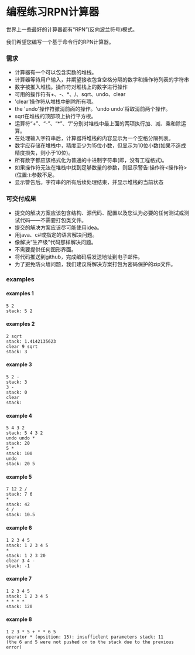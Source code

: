 # 编程练习RPN计算器

世界上一些最好的计算器都有“RPN”(反向波兰符号)模式。

我们希望您编写一个基于命令行的RPN计算器。

### 需求
- 计算器有一个可以包含实数的堆栈。
- 计算器等待用户输入，并期望接收包含空格分隔的数字和操作符列表的字符串
- 数字被推入堆栈。操作符对堆栈上的数字进行操作
- 可用的操作符有+、-、*、/、sqrt、undo、clear
- 'clear'操作符从堆栈中删除所有项。
- the 'undo'操作符撤消前面的操作。'undo undo'将取消前两个操作。
- sqrt在堆栈的顶部项上执行平方根。
- 运算符“+”、“-”、“*”、“/”分别对堆栈中最上面的两项执行加、减、乘和除运算。
- 在处理输入字符串后，计算器将堆栈的内容显示为一个空格分隔列表。
- 数字应存储在堆栈中，精度至少为15位小数，但显示为10位小数(如果不造成精度损失，则小于10位)。
- 所有数字都应该格式化为普通的十进制字符串(即，没有工程格式)。
- 如果操作符无法在堆栈中找到足够数量的参数，则显示警告:操作符<操作符>(位置:<pos>):参数不足。
- 显示警告后。字符串的所有后续处理结束，并显示堆栈的当前状态

### 可交付成果
- 提交的解决方案应该包含结构、源代码、配置以及您认为必要的任何测试或测试代码——不需要打包类文件。
- 提交的解决方案应该尽可能使用idea。
- 用java、c#或指定的语言解决问题。
- 像解决“生产级”代码那样解决问题。
- 不需要提供任何图形界面。
- 将代码推送到github，完成编码后发送地址到电子邮件。
- 为了避免防火墙问题，我们建议将解决方案打包为密码保护的zip文件。



### examples

#### examples 1
    5 2
    stack: 5 2

#### examples 2
    2 sqrt
    stack: 1.4142135623
    clear 9 sqrt
    stack: 3

#### example 3
    5 2 -
    stack: 3
    3 -
    stack: 0
    clear
    stack:

#### example 4
    5 4 3 2
    stack: 5 4 3 2
    undo undo *
    stack: 20
    5 *
    stack: 100
    undo
    stack: 20 5

#### example 5
    7 12 2 /
    stack: 7 6
    *
    stack: 42
    4 /
    stack: 10.5

#### example 6
    1 2 3 4 5
    stack: 1 2 3 4 5
    *
    stack: 1 2 3 20
    clear 3 4 -
    stack: -1

#### example 7
    1 2 3 4 5
    stack: 1 2 3 4 5
    * * * *
    stack: 120

#### example 8
    1 2 3 * 5 + * * 6 5
    operator * (opsition: 15): insufficlent parameters stack: 11
    (the 6 and 5 were not pushed on to the stack due to the previous error)